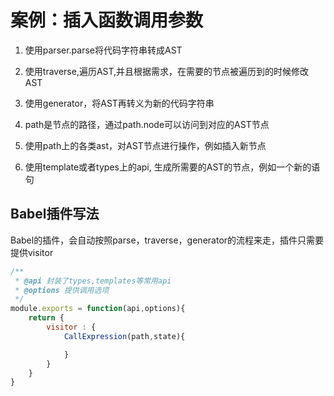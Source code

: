 # 案例：插入函数调用参数

1. 使用parser.parse将代码字符串转成AST

2. 使用traverse,遍历AST,并且根据需求，在需要的节点被遍历到的时候修改AST

3. 使用generator，将AST再转义为新的代码字符串

4. path是节点的路径，通过path.node可以访问到对应的AST节点

5. 使用path上的各类ast，对AST节点进行操作，例如插入新节点

6. 使用template或者types上的api, 生成所需要的AST的节点，例如一个新的语句


## Babel插件写法

Babel的插件，会自动按照parse，traverse，generator的流程来走，插件只需要提供visitor

```js
/**
 * @api 封装了types,templates等常用api
 * @options 提供调用选项
 */
module.exports = function(api,options){
    return {
        visitor : {
            CallExpression(path,state){

            }
        }
    }
}


```